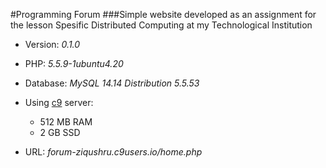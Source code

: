 #Programming Forum
###Simple website developed as an assignment for the lesson Spesific Distributed Computing at my Technological Institution

* Version: _0.1.0_

* PHP: _5.5.9-1ubuntu4.20_

* Database: _MySQL 14.14 Distribution 5.5.53_

* Using [c9](https://c9.io) server:
    * 512 MB RAM
    * 2   GB SSD

* URL: _forum-ziqushru.c9users.io/home.php_